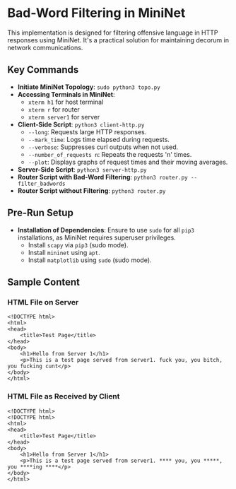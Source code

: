 # Bad-Word Filtering in MiniNet

This implementation is designed for filtering offensive language in HTTP responses using MiniNet. It's a practical solution for maintaining decorum in network communications.

## Key Commands
- **Initiate MiniNet Topology**: `sudo python3 topo.py`
- **Accessing Terminals in MiniNet**:
  - `xterm h1` for host terminal
  - `xterm r` for router
  - `xterm server1` for server
- **Client-Side Script**: `python3 client-http.py`
  - `--long`: Requests large HTTP responses.
  - `--mark_time`: Logs time elapsed during requests.
  - `--verbose`: Suppresses curl outputs when not used.
  - `--number_of_requests n`: Repeats the requests 'n' times.
  - `--plot`: Displays graphs of request times and their moving averages.
- **Server-Side Script**: `python3 server-http.py`
- **Router Script with Bad-Word Filtering**: `python3 router.py --filter_badwords`
- **Router Script without Filtering**: `python3 router.py`

## Pre-Run Setup
- **Installation of Dependencies**: Ensure to use `sudo` for all `pip3` installations, as MiniNet requires superuser privileges.
  - Install `scapy` via `pip3` (sudo mode).
  - Install `mininet` using `apt`.
  - Install `matplotlib` using `sudo` (sudo mode).

## Sample Content

### HTML File on Server
```
<!DOCTYPE html>
<html>
<head>
    <title>Test Page</title>
</head>
<body>
    <h1>Hello from Server 1</h1>
    <p>This is a test page served from server1. fuck you, you bitch, you fucking cunt</p>
</body>
</html>
```

### HTML File as Received by Client
```
<!DOCTYPE html>
<!DOCTYPE html>
<html>
<head>
    <title>Test Page</title>
</head>
<body>
    <h1>Hello from Server 1</h1>
    <p>This is a test page served from server1. **** you, you *****, you ****ing ****</p>
</body>
</html>
```


